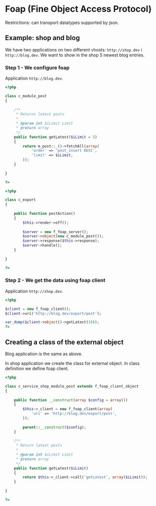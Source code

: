 # Foap (Fine Object Access Protocol)

Restrictions: can transport datatypes supported by json.

## Example: shop and blog

We have two applications on two different vhosts: `http://shop.dev` i `http://blog.dev`.
We want to show in the shop 5 newest blog entries.

### Step 1 - We configure foap

Application `http://blog.dev`. 

```php
<?php

class c_module_post
{
    
    /**
     * Returns latest posts
     * 
     * @param int $iLimit Limit
     * @return array
     */
    public function getLatest($iLimit = 5)
    {
        return m_post::_()->fetchAll(array(
            'order' => 'post_insert DESC',
            'limit' => $iLimit,
        ));
    }
    
}

?>
```

```php
<?php

class c_export
{
    
    public function postAction()
    {
        $this->render->off();
        
        $server = new f_foap_server();
        $server->object(new c_module_post());
        $server->response($this->response);
        $server->handle();
    }
    
}

?>
```

### Step 2 - We get the data using foap client 

Application `http://shop.dev`.

```php
<?php

$client = new f_foap_client();
$client->uri('http://blog.dev/export/post');

var_dump($client->object()->getLatest(10));
?>
```


## Creating a class of the external object

Blog application is the same as above.

In shop application we create the class for external object.
In class definition we define foap client.

```php
<?php

class c_service_shop_module_post extends f_foap_client_object
{
    
    public function __construct(array $config = array())
    {
        $this->_client = new f_foap_client(array(
            'uri' => 'http://blog.dev/export/post',
        ));
                
        parent::__construct($config);
    }
    
    /**
     * Return latest posts 
     * 
     * @param int $iLimit Limit
     * @return array
     */
    public function getLatest($iLimit) 
    {
        return $this->_client->call('getLatest', array($iLimit));
    }
    
}

?>
```